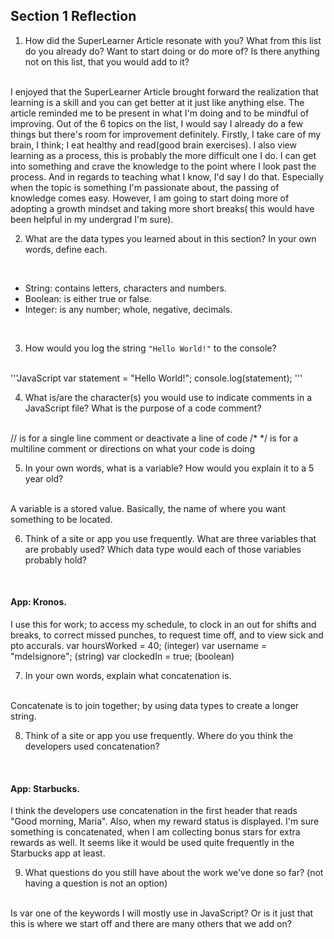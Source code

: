## Section 1 Reflection

1. How did the SuperLearner Article resonate with you? What from this list do you already do? Want to start doing or do more of? Is there anything not on this list, that you would add to it?
<br>
I enjoyed that the SuperLearner Article brought forward the realization that learning is
a skill and you can get better at it just like anything else.  The article reminded me to be
present in what I'm doing and to be mindful of improving.  Out of the 6 topics on the list, I would say I already do a few things but there's room for improvement definitely.  Firstly, I take care of my brain, I think; I eat healthy and read(good brain exercises).  I also view learning as a process, this is probably the more difficult one I do.  I can get into something and crave the knowledge to the point where I look past the process.  And in regards to teaching what I know, I'd say I do that.  Especially when the topic is something I'm passionate about, the passing of knowledge comes easy.  However, I am going to start doing more of adopting a growth mindset and taking more short breaks( this would have been helpful in my undergrad I'm sure).  
<br>

2. What are the data types you learned about in this section? In your own words, define each.
<br>
<ul>
  <li>String: contains letters, characters and numbers.</li>
  <li>Boolean: is either true or false.</li>
  <li>Integer: is any number; whole, negative, decimals.</li>
</ul>
<br>

3. How would you log the string `"Hello World!"` to the console?
<br>
'''JavaScript
var statement = "Hello World!";
console.log(statement);
'''
<br>

4. What is/are the character(s) you would use to indicate comments in a JavaScript file? What is the purpose of a code comment?
<br>
// is for a single line comment or deactivate a line of code
/*  */ is for a multiline comment or directions on what your code is doing
<br>

5. In your own words, what is a variable? How would you explain it to a 5 year old?
<br>
A variable is a stored value.  Basically, the name of where you want something to be located.  
<br>

6. Think of a site or app you use frequently. What are three variables that are probably used? Which data type would each of those variables probably hold?
<br>
<h4>App: Kronos.</h4>
I use this for work; to access my schedule, to clock in an out for shifts and breaks, to correct missed punches, to request time off, and to view sick and pto accurals.
var hoursWorked = 40; (integer)
var username = "mdelsignore"; (string)
var clockedIn = true; (boolean)
<br>

7. In your own words, explain what concatenation is.
<br>
Concatenate is to join together; by using data types to create a longer string.
<br>

8. Think of a site or app you use frequently. Where do you think the developers used concatenation?
<br>
<h4>App: Starbucks.</h4>  
I think the developers use concatenation in the first header that reads "Good morning, Maria".  Also, when my reward status is displayed.  I'm sure something is concatenated, when I am collecting bonus stars for extra rewards as well.  It seems like it would be used quite frequently in the Starbucks app at least.
<br>

9. What questions do you still have about the work we've done so far? (not having a question is not an option)
<br>
Is var one of the keywords I will mostly use in JavaScript? Or is it just that this is where we start off and there are many others that we add on?
<br>

